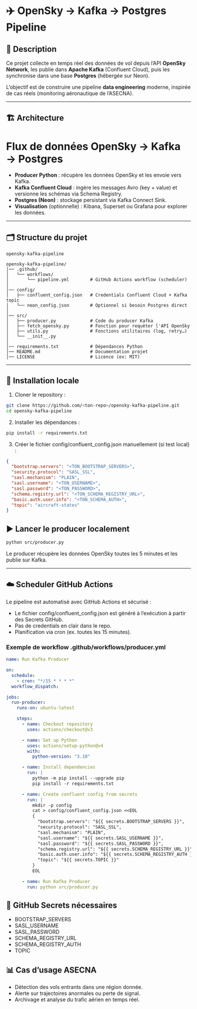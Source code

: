# ✈️ OpenSky → Kafka → Postgres Pipeline

## 📌 Description
Ce projet collecte en temps réel des données de vol depuis l’API **OpenSky Network**, 
les publie dans **Apache Kafka** (Confluent Cloud), puis les synchronise dans une base **Postgres** (hébergée sur Neon).

L’objectif est de construire une pipeline **data engineering** moderne, inspirée de cas réels (monitoring aéronautique de l’ASECNA).

---

## 🏗️ Architecture

# Flux de données OpenSky → Kafka → Postgres


- **Producer Python** : récupère les données OpenSky et les envoie vers Kafka.  
- **Kafka Confluent Cloud** : ingère les messages Avro (key + value) et versionne les schémas via Schema Registry.  
- **Postgres (Neon)** : stockage persistant via Kafka Connect Sink.  
- **Visualisation** (optionnelle) : Kibana, Superset ou Grafana pour explorer les données.

---

## 🗂️ Structure du projet

 `opensky-kafka-pipeline`

```text
opensky-kafka-pipeline/
│── .github/
│   └── workflows/
│       └── pipeline.yml        # GitHub Actions workflow (scheduler)
│
│── config/
│   ├── confluent_config.json   # Credentials Confluent Cloud + Kafka topic
│   └── neon_config.json        # Optionnel si besoin Postgres direct
│
│── src/
│   ├── producer.py             # Code du producer Kafka
│   ├── fetch_opensky.py        # Fonction pour requêter l'API OpenSky
│   ├── utils.py                # Fonctions utilitaires (log, retry…)
│   └── __init__.py
│
│── requirements.txt            # Dépendances Python
│── README.md                   # Documentation projet
│── LICENSE                     # Licence (ex: MIT)
```



---

## 🚀 Installation locale

1. Cloner le repository :
```bash
git clone https://github.com/<ton-repo>/opensky-kafka-pipeline.git
cd opensky-kafka-pipeline
```
2. Installer les dépendances :
```bash
pip install -r requirements.txt
```
3. Créer le fichier config/confluent_config.json manuellement (si test local) :
```json
{
  "bootstrap.servers": "<TON_BOOTSTRAP_SERVERS>",
  "security.protocol": "SASL_SSL",
  "sasl.mechanism": "PLAIN",
  "sasl.username": "<TON_USERNAME>",
  "sasl.password": "<TON_PASSWORD>",
  "schema.registry.url": "<TON_SCHEMA_REGISTRY_URL>",
  "basic.auth.user.info": "<TON_SCHEMA_AUTH>",
  "topic": "aircraft-states"
}
```
## ▶️ Lancer le producer localement
```bash
python src/producer.py
```
Le producer récupère les données OpenSky toutes les 5 minutes et les publie sur Kafka.


-----
## ☁️ Scheduler GitHub Actions

Le pipeline est automatisé avec GitHub Actions et sécurisé :

- Le fichier config/confluent_config.json est généré à l’exécution à partir des Secrets GitHub.
- Pas de credentials en clair dans le repo.
- Planification via cron (ex. toutes les 15 minutes).

### Exemple de workflow **.github/workflows/producer.yml**
```yaml
name: Run Kafka Producer

on:
  schedule:
    - cron: "*/15 * * * *"
  workflow_dispatch:

jobs:
  run-producer:
    runs-on: ubuntu-latest

    steps:
      - name: Checkout repository
        uses: actions/checkout@v3

      - name: Set up Python
        uses: actions/setup-python@v4
        with:
          python-version: "3.10"

      - name: Install dependencies
        run: |
          python -m pip install --upgrade pip
          pip install -r requirements.txt

      - name: Create confluent config from secrets
        run: |
          mkdir -p config
          cat > config/confluent_config.json <<EOL
          {
            "bootstrap.servers": "${{ secrets.BOOTSTRAP_SERVERS }}",
            "security.protocol": "SASL_SSL",
            "sasl.mechanism": "PLAIN",
            "sasl.username": "${{ secrets.SASL_USERNAME }}",
            "sasl.password": "${{ secrets.SASL_PASSWORD }}",
            "schema.registry.url": "${{ secrets.SCHEMA_REGISTRY_URL }}",
            "basic.auth.user.info": "${{ secrets.SCHEMA_REGISTRY_AUTH }}",
            "topic": "${{ secrets.TOPIC }}"
          }
          EOL

      - name: Run Kafka Producer
        run: python src/producer.py
```
## 🔹 GitHub Secrets nécessaires

- BOOTSTRAP_SERVERS
- SASL_USERNAME
- SASL_PASSWORD
- SCHEMA_REGISTRY_URL
- SCHEMA_REGISTRY_AUTH
- TOPIC

## 📊 Cas d’usage ASECNA

- Détection des vols entrants dans une région donnée.
- Alerte sur trajectoires anormales ou perte de signal.
- Archivage et analyse du trafic aérien en temps réel.

